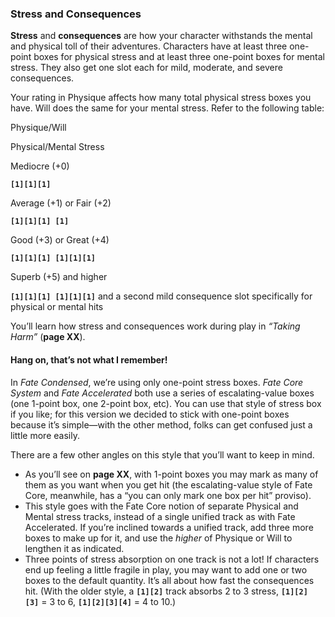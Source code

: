 ### Stress and Consequences

**Stress** and **consequences** are how your character withstands the mental and physical toll of their adventures. Characters have at least three one-point boxes for physical stress and at least three one-point boxes for mental stress. They also get one slot each for mild, moderate, and severe consequences.

Your rating in Physique affects how many total physical stress boxes you have. Will does the same for your mental stress. Refer to the following table:

Physique/Will

Physical/Mental Stress

Mediocre (+0)

**`[1][1][1]`**

Average (+1) or Fair (+2)

**`[1][1][1] [1]`**

Good (+3) or Great (+4)

**`[1][1][1] [1][1][1]`**

Superb (+5) and higher

**`[1][1][1] [1][1][1]`** and a second mild consequence slot specifically for physical or mental hits

You’ll learn how stress and consequences work during play in _“Taking Harm”_ (**page XX**).

#### Hang on, that’s not what I remember!

In _Fate Condensed_, we’re using only one-point stress boxes. _Fate Core System_ and _Fate Accelerated_ both use a series of escalating-value boxes (one 1-point box, one 2-point box, etc). You can use that style of stress box if you like; for this version we decided to stick with one-point boxes because it’s simple—with the other method, folks can get confused just a little more easily.

There are a few other angles on this style that you’ll want to keep in mind.

- As you’ll see on **page XX**, with 1-point boxes you may mark as many of them as you want when you get hit (the escalating-value style of Fate Core, meanwhile, has a “you can only mark one box per hit” proviso).
- This style goes with the Fate Core notion of separate Physical and Mental stress tracks, instead of a single unified track as with Fate Accelerated. If you’re inclined towards a unified track, add three more boxes to make up for it, and use the _higher_ of Physique or Will to lengthen it as indicated.
- Three points of stress absorption on one track is not a lot! If characters end up feeling a little fragile in play, you may want to add one or two boxes to the default quantity. It’s all about how fast the consequences hit. (With the older style, a **`[1][2]`** track absorbs 2 to 3 stress, **`[1][2][3]`** = 3 to 6, **`[1][2][3][4]`** = 4 to 10.)